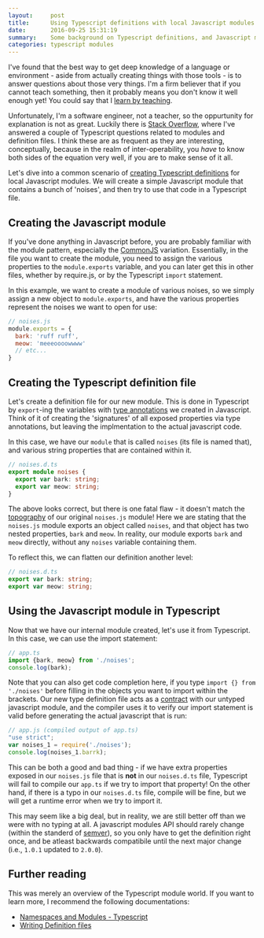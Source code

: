```yaml
---
layout:     post
title:      Using Typescript definitions with local Javascript modules
date:       2016-09-25 15:31:19
summary:    Some background on Typescript definitions, and Javascript modules - and the interoperability between the two.
categories: typescript modules
---
```


I've found that the best way to get deep knowledge of a language or environment - aside from actually creating things with those tools - is to answer questions about those very things. I'm a firm believer that if you cannot teach something, then it probably means you don't know it well enough yet! You could say that I [learn by teaching](https://en.wikipedia.org/wiki/Learning_by_teaching).

Unfortunately, I'm a software engineer, not a teacher, so the oppurtunity for explanation is not as great. Luckily there is [Stack Overflow](https://stackoverflow.com/users/6137718/gnalck), where I've answered a couple of Typescript questions related to modules and definition files. I think these are as frequent as they are interesting, conceptually, because in the realm of inter-operability, you _have_ to know both sides of the equation very well, if you are to make sense of it all.

Let's dive into a common scenario of [creating Typescript definitions](https://www.typescriptlang.org/docs/handbook/declaration-files/introduction.html) for local Javascript modules. We will create a simple Javascript module that contains a bunch of 'noises', and then try to use that code in a Typescript file.

## Creating the Javascript module

If you've done anything in Javascript before, you are probably familiar with the module pattern, especially the [CommonJS](http://requirejs.org/docs/commonjs.html) variation. Essentially, in the file you want to create the module, you need to assign the various properties to the `module.exports` variable, and you can later get this in other files, whether by require.js, or by the Typescript `import` statement.

In this example, we want to create a module of various noises, so we simply assign a new object to `module.exports`, and have the various properties represent the noises we want to open for use:

```javascript
// noises.js
module.exports = {
  bark: 'ruff ruff',
  meow: 'meeeoooowwww'
  // etc...
}
```


## Creating the Typescript definition file

Let's create a definition file for our new module. This is done in Typescript by `export`-ing the variables with [type annotations](https://basarat.gitbooks.io/typescript/content/docs/types/type-system.html) we created in Javascript. Think of it of creating the 'signatures' of all exposed properties via type annotations, but leaving the implmentation to the actual javascript code.

In this case, we have our `module` that is called `noises` (its file is named that), and various string properties that are contained within it.

```typescript
// noises.d.ts
export module noises {
  export var bark: string;
  export var meow: string;
}
```

The above looks correct, but there is one fatal flaw - it doesn't match the [topography](https://en.wikipedia.org/wiki/Topography) of our original `noises.js` module! Here we are stating that the `noises.js` module exports an object called `noises`, and that object has two nested properties, `bark` and `meow`. In reality, our module exports `bark` and `meow` directly, without any `noises` variable containing them.

To reflect this, we can flatten our definition another level:

```typescript
// noises.d.ts
export var bark: string;
export var meow: string; 
```


## Using the Javascript module in Typescript

Now that we have our internal module created, let's use it from Typescript. In this case, we can use the import statement:

```typescript
// app.ts
import {bark, meow} from './noises';
console.log(bark);
```

Note that you can also get code completion here, if you type `import {} from './noises'` before filling in the objects you want to import within the brackets. Our new type definition file acts as a [contract](https://en.wikipedia.org/wiki/Design_by_contract) with our untyped javascript module, and the compiler uses it to verify our import statement is valid before generating the actual javascript that is run:

```javascript
// app.js (compiled output of app.ts)
"use strict";
var noises_1 = require('./noises');
console.log(noises_1.barrk);
```

This can be both a good and bad thing - if we have extra properties exposed in our `noises.js` file that is **not** in our `noises.d.ts` file, Typescript will fail to compile our `app.ts` if we try to import that property! On the other hand, if there is a typo in our `noises.d.ts` file, compile will be fine, but we will get a runtime error when we try to import it.

This may seem like a big deal, but in reality, we are still better off than we were with no typing at all. A javascript modules API should rarely change (within the standerd of [semver](http://semver.org/)), so you only have to get the definition right once, and be atleast backwards compatibile until the next major change (i.e., `1.0.1` updated to `2.0.0`).

## Further reading

This was merely an overview of the Typescript module world. If you want to learn more, I recommend the following documentations:

* [Namespaces and Modules - Typescript](https://www.typescriptlang.org/docs/handbook/namespaces-and-modules.html)
* [Writing Definition files](https://typescript.codeplex.com/wikipage?title=Writing%20Definition%20%28.d.ts%29%20Files)